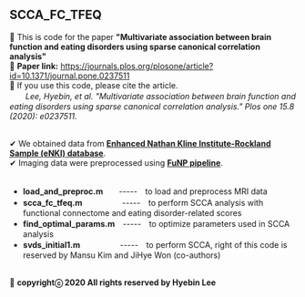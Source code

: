 ## SCCA_FC_TFEQ ##
:large_blue_diamond: This is code for the paper **"Multivariate association between brain function and eating disorders using sparse canonical correlation analysis"**<br />
:large_blue_diamond: **Paper link:** https://journals.plos.org/plosone/article?id=10.1371/journal.pone.0237511<br />
:large_blue_diamond: If you use this code, please cite the article.<br />
　　*Lee, Hyebin, et al. "Multivariate association between brain function and eating disorders using sparse canonical correlation analysis." Plos one 15.8 (2020): e0237511.*<br /><br />

✔ We obtained data from **[Enhanced Nathan Kline Institute-Rockland Sample (eNKI) database](http://fcon_1000.projects.nitrc.org/indi/enhanced/access.html)**.<br />
✔ Imaging data were preprocessed using **[FuNP pipeline](https://gitlab.com/by9433/funp)**.<br /><br />

- **load_and_preproc.m**　　-----　to load and preprocess MRI data<br />
- **scca_fc_tfeq.m**　　　　　-----　to perform SCCA analysis with functional connectome and eating disorder-related scores<br />
- **find_optimal_params.m**　-----　to optimize parameters used in SCCA analysis<br />
- **svds_initial1.m**　　　　　-----　to perform SCCA, right of this code is reserved by Mansu Kim and JiHye Won (co-authors)<br /><br />

:pushpin: **copyrightⓒ 2020 All rights reserved by Hyebin Lee<br /><br />**
